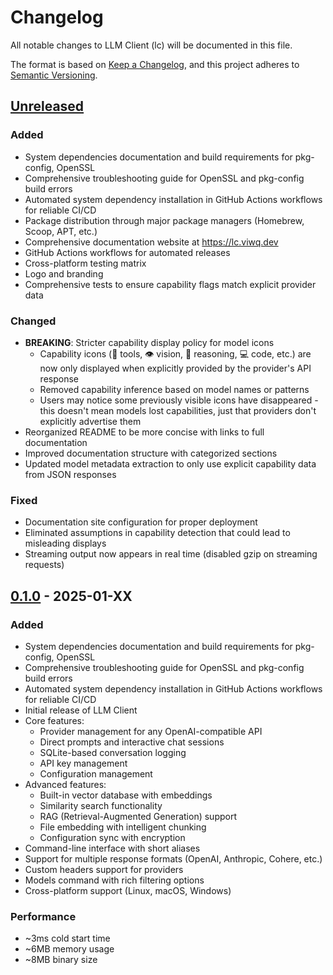 # Changelog

All notable changes to LLM Client (lc) will be documented in this file.

The format is based on [Keep a Changelog](https://keepachangelog.com/en/1.0.0/),
and this project adheres to [Semantic Versioning](https://semver.org/spec/v2.0.0.html).

## [Unreleased]

### Added
- System dependencies documentation and build requirements for pkg-config, OpenSSL
- Comprehensive troubleshooting guide for OpenSSL and pkg-config build errors
- Automated system dependency installation in GitHub Actions workflows for reliable CI/CD
- Package distribution through major package managers (Homebrew, Scoop, APT, etc.)
- Comprehensive documentation website at https://lc.viwq.dev
- GitHub Actions workflows for automated releases
- Cross-platform testing matrix
- Logo and branding
- Comprehensive tests to ensure capability flags match explicit provider data

### Changed
- **BREAKING**: Stricter capability display policy for model icons
  - Capability icons (🔧 tools, 👁 vision, 🧠 reasoning, 💻 code, etc.) are now only displayed when explicitly provided by the provider's API response
  - Removed capability inference based on model names or patterns
  - Users may notice some previously visible icons have disappeared - this doesn't mean models lost capabilities, just that providers don't explicitly advertise them
- Reorganized README to be more concise with links to full documentation
- Improved documentation structure with categorized sections
- Updated model metadata extraction to only use explicit capability data from JSON responses

### Fixed
- Documentation site configuration for proper deployment
- Eliminated assumptions in capability detection that could lead to misleading displays
- Streaming output now appears in real time (disabled gzip on streaming requests)

## [0.1.0] - 2025-01-XX

### Added
- System dependencies documentation and build requirements for pkg-config, OpenSSL
- Comprehensive troubleshooting guide for OpenSSL and pkg-config build errors
- Automated system dependency installation in GitHub Actions workflows for reliable CI/CD
- Initial release of LLM Client
- Core features:
  - Provider management for any OpenAI-compatible API
  - Direct prompts and interactive chat sessions
  - SQLite-based conversation logging
  - API key management
  - Configuration management
- Advanced features:
  - Built-in vector database with embeddings
  - Similarity search functionality
  - RAG (Retrieval-Augmented Generation) support
  - File embedding with intelligent chunking
  - Configuration sync with encryption
- Command-line interface with short aliases
- Support for multiple response formats (OpenAI, Anthropic, Cohere, etc.)
- Custom headers support for providers
- Models command with rich filtering options
- Cross-platform support (Linux, macOS, Windows)

### Performance
- ~3ms cold start time
- ~6MB memory usage
- ~8MB binary size

[Unreleased]: https://github.com/rajashekar/lc/compare/v0.1.0...HEAD
[0.1.0]: https://github.com/rajashekar/lc/releases/tag/v0.1.0